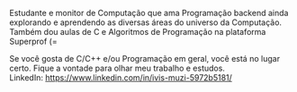Estudante e monitor de Computação que ama Programação backend ainda explorando e aprendendo as diversas áreas do universo da Computação.<br>
Também dou aulas de C e Algoritmos de Programação na plataforma Superprof (=<br>

Se você gosta de C/C++ e/ou Programação em geral, você está no lugar certo. Fique a vontade para olhar meu trabalho e estudos.<br>
LinkedIn: https://www.linkedin.com/in/ivis-muzi-5972b5181/